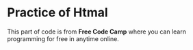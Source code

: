 # Practice of Htmal
This part of code is from **Free Code Camp** where you can learn programming for free in anytime online.
